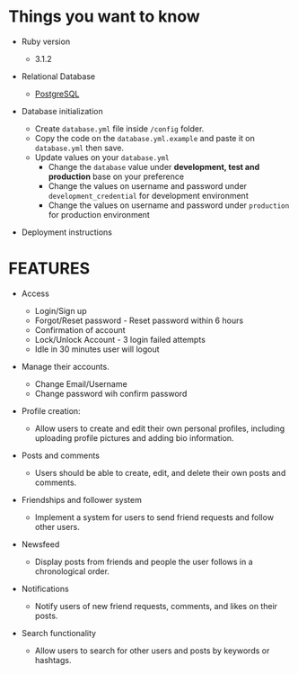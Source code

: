 # Things you want to know

* Ruby version
  - 3.1.2

* Relational Database
  - [PostgreSQL](https://www.postgresql.org/)

* Database initialization
  - Create `database.yml` file inside `/config` folder.
  - Copy the code on the `database.yml.example` and paste it on `database.yml` then save.
  - Update values on your `database.yml`
    - Change the `database` value under **development, test and production** base on your preference
    - Change the values on username and password under `development_credential` for development environment
    - Change the values on username and password under `production` for production environment

* Deployment instructions

# FEATURES

* Access
  - Login/Sign up
  - Forgot/Reset password - Reset password within 6 hours
  - Confirmation of account
  - Lock/Unlock Account - 3 login failed attempts
  - Idle in 30 minutes user will logout

* Manage their accounts.
  - Change Email/Username
  - Change password wih confirm password
* Profile creation: 
  - Allow users to create and edit their own personal profiles, including uploading profile pictures and adding bio information.
* Posts and comments
  - Users should be able to create, edit, and delete their own posts and comments.
* Friendships and follower system
  - Implement a system for users to send friend requests and follow other users.
* Newsfeed
  - Display posts from friends and people the user follows in a chronological order.
* Notifications
  - Notify users of new friend requests, comments, and likes on their posts.
* Search functionality
  - Allow users to search for other users and posts by keywords or hashtags.
